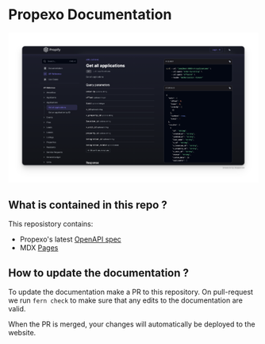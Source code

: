 # Propexo Documentation

![Preview](./preview.png)

## What is contained in this repo ? 
This reposistory contains: 
- Propexo's latest [OpenAPI spec](./fern/openapi/openapi.yml)
- MDX [Pages](./fern/docs/pages/)

## How to update the documentation ? 

To update the documentation make a PR to this 
repository. On pull-request we run `fern check` 
to make sure that any edits to the documentation 
are valid. 

When the PR is merged, your changes will 
automatically be deployed to the website. 

